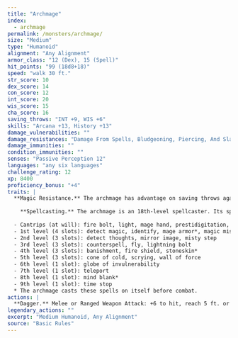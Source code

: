 ```yaml
---
title: "Archmage"
index:
  - archmage
permalink: /monsters/archmage/
size: "Medium"
type: "Humanoid"
alignment: "Any Alignment"
armor_class: "12 (Dex), 15 (Spell)"
hit_points: "99 (18d8+18)"
speed: "walk 30 ft."
str_score: 10
dex_score: 14
con_score: 12
int_score: 20
wis_score: 15
cha_score: 16
saving_throws: "INT +9, WIS +6"
skills: "Arcana +13, History +13"
damage_vulnerabilities: ""
damage_resistances: "Damage From Spells, Bludgeoning, Piercing, And Slashing From Nonmagical Attacks (From Stoneskin)"
damage_immunities: ""
condition_immunities: ""
senses: "Passive Perception 12"
languages: "any six languages"
challenge_rating: 12
xp: 8400
proficiency_bonus: "+4"
traits: |
  **Magic Resistance.** The archmage has advantage on saving throws against spells and other magical effects.
    
    **Spellcasting.** The archmage is an 18th-level spellcaster. Its spellcasting ability is Intelligence (spell save DC 17, +9 to hit with spell attacks). The archmage can cast disguise self and invisibility at will and has the following wizard spells prepared:
  
  - Cantrips (at will): fire bolt, light, mage hand, prestidigitation, shocking grasp
  - 1st level (4 slots): detect magic, identify, mage armor*, magic missile
  - 2nd level (3 slots): detect thoughts, mirror image, misty step
  - 3rd level (3 slots): counterspell, fly, lightning bolt
  - 4th level (3 slots): banishment, fire shield, stoneskin*
  - 5th level (3 slots): cone of cold, scrying, wall of force
  - 6th level (1 slot): globe of invulnerability
  - 7th level (1 slot): teleport
  - 8th level (1 slot): mind blank*
  - 9th level (1 slot): time stop
  * The archmage casts these spells on itself before combat.
actions: |
  **Dagger.** Melee or Ranged Weapon Attack: +6 to hit, reach 5 ft. or range 20/60 ft., one target. Hit: 4 (1d4 + 2) piercing damage.  
legendary_actions: ""
excerpt: "Medium Humanoid, Any Alignment"
source: "Basic Rules"
---
```

